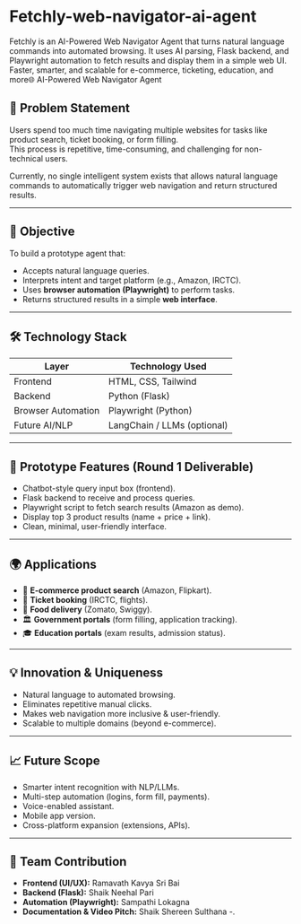 # Fetchly-web-navigator-ai-agent
Fetchly is an AI-Powered Web Navigator Agent that turns natural language commands into automated browsing. It uses AI parsing, Flask backend, and Playwright automation to fetch results and display them in a simple web UI. Faster, smarter, and scalable for e-commerce, ticketing, education, and more🌐 AI-Powered Web Navigator Agent  

## 🚀 Problem Statement  
Users spend too much time navigating multiple websites for tasks like product search, ticket booking, or form filling.  
This process is repetitive, time-consuming, and challenging for non-technical users.  

Currently, no single intelligent system exists that allows natural language commands to automatically trigger web navigation and return structured results.  

---

## 🎯 Objective  
To build a prototype agent that:  
- Accepts natural language queries.  
- Interprets intent and target platform (e.g., Amazon, IRCTC).  
- Uses **browser automation (Playwright)** to perform tasks.  
- Returns structured results in a simple **web interface**.  

---

## 🛠 Technology Stack  
| Layer          | Technology Used            |  
|----------------|---------------------------|  
| Frontend       | HTML, CSS, Tailwind        |  
| Backend        | Python (Flask)             |  
| Browser Automation | Playwright (Python)    |  
| Future AI/NLP  | LangChain / LLMs (optional)|  

---

## 📌 Prototype Features (Round 1 Deliverable)  
- Chatbot-style query input box (frontend).  
- Flask backend to receive and process queries.  
- Playwright script to fetch search results (Amazon as demo).  
- Display top 3 product results (name + price + link).  
- Clean, minimal, user-friendly interface.  

---

## 🌍 Applications  
- 🛒 **E-commerce product search** (Amazon, Flipkart).  
- 🚆 **Ticket booking** (IRCTC, flights).  
- 🍔 **Food delivery** (Zomato, Swiggy).  
- 🏛 **Government portals** (form filling, application tracking).  
- 🎓 **Education portals** (exam results, admission status).  

---

## 💡 Innovation & Uniqueness  
- Natural language to automated browsing.  
- Eliminates repetitive manual clicks.  
- Makes web navigation more inclusive & user-friendly.  
- Scalable to multiple domains (beyond e-commerce).  

---

## 📈 Future Scope  
- Smarter intent recognition with NLP/LLMs.  
- Multi-step automation (logins, form fill, payments).  
- Voice-enabled assistant.  
- Mobile app version.  
- Cross-platform expansion (extensions, APIs).  

---

## 👥 Team Contribution  
- **Frontend (UI/UX):** Ramavath Kavya Sri Bai  
- **Backend (Flask):** Shaik Neehal Pari
- **Automation (Playwright):** Sampathi Lokagna  
- **Documentation & Video Pitch:** Shaik Shereen Sulthana
-.
